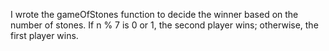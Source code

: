 I wrote the gameOfStones function to decide the winner based on the number of stones. If n % 7 is 0 or 1, the second player wins; otherwise, the first player wins.